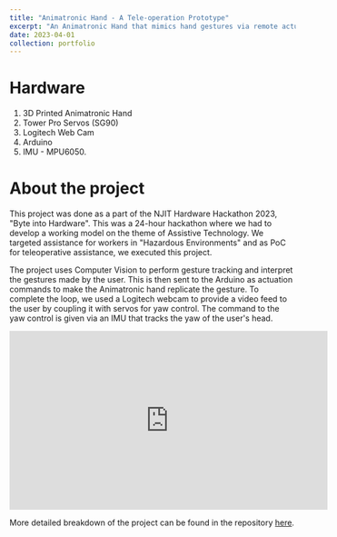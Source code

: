 ```yaml
---
title: "Animatronic Hand - A Tele-operation Prototype"
excerpt: "An Animatronic Hand that mimics hand gestures via remote actuation commands. Done during the NJIT Hardware Hackathon, Byte into Hardware. <br/><br/><img src='/images/Archi.png' height='100'>"
date: 2023-04-01
collection: portfolio
---
```


Hardware
===
1. 3D Printed Animatronic Hand
2. Tower Pro Servos (SG90)
3. Logitech Web Cam
4. Arduino
5. IMU - MPU6050.

About the project
===
This project was done as a part of the NJIT Hardware Hackathon 2023, "Byte into Hardware". This was a 24-hour hackathon where we had to develop a working model on the theme of Assistive Technology. We targeted assistance for workers in "Hazardous Environments" and as PoC for teleoperative assistance, we executed this project.

The project uses Computer Vision to perform gesture tracking and interpret the gestures made by the user. This is then sent to the Arduino as actuation commands to make the Animatronic hand replicate the gesture.
To complete the loop, we used a Logitech webcam to provide a video feed to the user by coupling it with servos for yaw control. The command to the yaw control is given via an IMU that tracks the yaw of the user's head.


<iframe width="560" height="315" src="https://www.youtube.com/embed/Sb4F23Tmr3c?si=DhgsqGnh2qYovL29" title="YouTube video player" frameborder="0" allow="accelerometer; autoplay; clipboard-write; encrypted-media; gyroscope; picture-in-picture; web-share" allowfullscreen></iframe>


More detailed breakdown of the project can be found in the repository [here](https://github.com/govind-aadithya/Animetronic-Hand).
